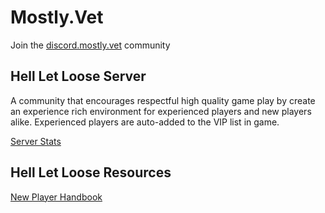 # Mostly.Vet
Join the [discord.mostly.vet](https://discord.mostly.vet) community

## Hell Let Loose Server
A community that encourages respectful high quality game play by create an experience rich environment for experienced players and new players alike. Experienced players are auto-added to the VIP list in game.

[Server Stats](https://www.battlemetrics.com/servers/hll/14589762)

## Hell Let Loose Resources

[New Player Handbook](https://www.reddit.com/r/HellLetLoose/comments/ou3g0t/hll_new_player_guide/)
